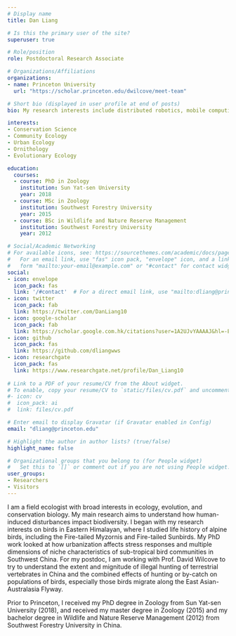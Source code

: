 ```yaml
---
# Display name
title: Dan Liang

# Is this the primary user of the site?
superuser: true

# Role/position
role: Postdoctoral Research Associate

# Organizations/Affiliations
organizations:
- name: Princeton University
  url: "https://scholar.princeton.edu/dwilcove/meet-team"

# Short bio (displayed in user profile at end of posts)
bio: My research interests include distributed robotics, mobile computing and programmable matter.

interests:
- Conservation Science
- Community Ecology
- Urban Ecology
- Ornithology
- Evolutionary Ecology

education:
  courses:
  - course: PhD in Zoology
    institution: Sun Yat-sen University
    year: 2018
  - course: MSc in Zoology
    institution: Southwest Forestry University
    year: 2015
  - course: BSc in Wildlife and Nature Reserve Management
    institution: Southwest Forestry University
    year: 2012

# Social/Academic Networking
# For available icons, see: https://sourcethemes.com/academic/docs/page-builder/#icons
#   For an email link, use "fas" icon pack, "envelope" icon, and a link in the
#   form "mailto:your-email@example.com" or "#contact" for contact widget.
social:
- icon: envelope
  icon_pack: fas
  link: '/#contact'  # For a direct email link, use "mailto:dliang@princeton.edu".
- icon: twitter
  icon_pack: fab
  link: https://twitter.com/DanLiang10
- icon: google-scholar
  icon_pack: fab
  link: https://scholar.google.com.hk/citations?user=1A2UJvYAAAAJ&hl=-EN
- icon: github
  icon_pack: fas
  link: https://github.com/dliangwws
- icon: researchgate
  icon_pack: fas
  link: https://www.researchgate.net/profile/Dan_Liang10
  
# Link to a PDF of your resume/CV from the About widget.
# To enable, copy your resume/CV to `static/files/cv.pdf` and uncomment the lines below.
#- icon: cv
#  icon_pack: ai
#  link: files/cv.pdf

# Enter email to display Gravatar (if Gravatar enabled in Config)
email: "dliang@princeton.edu"

# Highlight the author in author lists? (true/false)
highlight_name: false

# Organizational groups that you belong to (for People widget)
#   Set this to `[]` or comment out if you are not using People widget.
user_groups:
- Researchers
- Visitors
---
```


I am a field ecologist with broad interests in ecology, evolution, and conservation biology. My main research aims to understand how human-induced disturbances impact biodiversity. I began with my research interests on birds in Eastern Himalayan, where I studied life history of alpine birds, including the Fire-tailed Myzornis and Fire-tailed Sunbirds. My PhD work looked at how urbanization affects stress responses and multiple dimensions of niche characteristics of sub-tropical bird communities in Southwest China. For my postdoc, I am working with Prof. David Wilcove to try to understand the extent and mignitude of illegal hunting of terrestrial vertebrates in China and the combined effects of hunting or by-catch on populations of birds, especially those birds migrate along the East Asian- Australasia Flyway.

Prior to Princeton, I received my PhD degree in Zoology from Sun Yat-sen University (2018), and received my master degree in Zoology (2015) and my bachelor degree in Wildlife and Nature Reserve Management (2012) from Southwest Forestry University in China.
